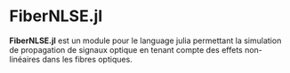 # FiberNLSE.jl

**FiberNLSE.jl** est un module pour le language julia permettant la simulation de propagation de signaux optique en tenant compte des effets non-linéaires dans les fibres optiques.

